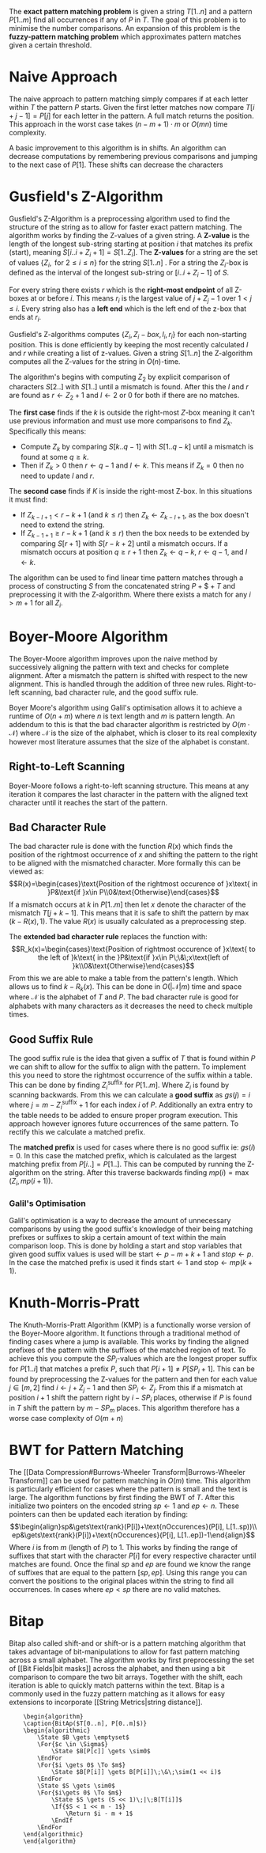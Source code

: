 The **exact pattern matching problem** is given a string $T[1..n]$ and a pattern $P[1..m]$ find all occurrences if any of $P$ in $T$. The goal of this problem is to minimise the number comparisons. An expansion of this problem is the **fuzzy-pattern matching problem** which approximates pattern matches given a certain threshold. 

# Naive Approach
The naive approach to pattern matching simply compares if at each letter within $T$ the pattern $P$ starts. Given the first letter matches now compare $T[i+j-1]=P[j]$ for each letter in the pattern. A full match returns the position. This approach in the worst case takes $(n-m+1)\cdot m$ or $O(mn)$ time complexity.

A basic improvement to this algorithm is in shifts. An algorithm can decrease computations by remembering previous comparisons and jumping to the next case of $P[1]$. These shifts can decrease the characters  
# Gusfield's Z-Algorithm
Gusfield's Z-Algorithm is a preprocessing algorithm used to find the structure of the string as to allow for faster exact pattern matching. The algorithm works by finding the Z-values of a given string. A **Z-value** is the length of the longest sub-string starting at position $i$ that matches its prefix (start), meaning $S[i..i+Z_i+1]=S[1..Z_i]$. The **Z-values** for a string are the set of values $\{Z_i,\text{ for }2\leq i\leq n\}$ for the string $S[1..n]$ . For a string the $Z_i$-box is defined as the interval of the longest sub-string or $[i..i+Z_i-1]$ of $S$. 

For every string there exists $r$ which is the **right-most endpoint** of all Z-boxes at or before $i$. This means $r_i$ is the largest value of $j+Z_j-1$ over $1<j\leq i$. Every string also has a **left end** which is the left end of the z-box that ends at $r_i$.

Gusfield's Z-algorithms computes $\{Z_i, Z_i-box,l_i,r_i\}$ for each non-starting position. This is done efficiently by keeping the most recently calculated $l$ and $r$ while creating a list of z-values. Given a string $S[1..n]$ the Z-algorithm computes all the Z-values for the string in $O(n)$-time.

The algorithm's begins with computing $Z_2$ by explicit comparison of characters $S[2..]$ with $S[1..]$ until a mismatch is found. After this the $l$ and $r$ are found as $r\gets Z_2 + 1$ and $l \gets 2$ or $0$ for both if there are no matches. 

The **first case** finds if the $k$ is outside the right-most $Z$-box meaning it can't use previous information and must use more comparisons to find $Z_k$. Specifically this means:
- Compute $Z_k$ by comparing $S[k..q-1]$ with $S[1..q-k]$ until a mismatch is found at some $q\geq k$.
- Then if $Z_k>0$ then $r\gets q-1$ and $l\gets k$. This means if $Z_k=0$ then no need to update $l$ and $r$.

The **second case** finds if $K$ is inside the right-most Z-box. In this situations it must find:
- If $Z_{k-l+1}<r-k+1$ (and $k\leq r$) then $Z_k\gets Z_{k-l+1}$, as the box doesn't need to extend the string.
- If $Z_{k-1+1}\geq r-k+1$ (and $k\leq r$) then the box needs to be extended by comparing $S[r+1]$ with $S[r-k+2]$ until a mismatch occurs. If a mismatch occurs at position $q\geq r+1$ then $Z_k\gets q-k$, $r\gets q-1$, and $l\gets k$.

The algorithm can be used to find linear time pattern matches through a process of constructing $S$ from the concatenated string $P+\$+T$ and preprocessing it with the Z-algorithm.  Where there exists a match for any $i>m+1$ for all $Z_i$.

# Boyer-Moore Algorithm
The Boyer-Moore algorithm improves upon the naive method by successively aligning the pattern with text and checks for complete alignment. After a mismatch the pattern is shifted with respect to the new alignment. This is handled through the addition of three new rules. Right-to-left scanning, bad character rule, and the good suffix rule.

Boyer Moore's algorithm using Galil's optimisation allows it to achieve a runtime of $O(n+m)$ where $n$ is text length and $m$ is pattern length. An addendum to this is that the bad character algorithm is restricted by $O(m\cdot \mathcal{N})$ where $\mathcal{N}$ is the size of the alphabet, which is closer to its real complexity however most literature assumes that the size of the alphabet is constant.

## Right-to-Left Scanning
Boyer-Moore follows a right-to-left scanning structure. This means at any iteration it compares the last character in the pattern with the aligned text character until it reaches the start of the pattern. 

## Bad Character Rule
The bad character rule is done with the function $R(x)$ which finds the position of the rightmost occurrence of $x$ and shifting the pattern to the right to be aligned with the mismatched character. More formally this can be viewed as:
$$R(x)=\begin{cases}\text{Position of the rightmost occurence of }x\text{ in }P&\text{if }x\in P\\0&\text{Otherwise}\end{cases}$$
If a mismatch occurs at $k$ in $P[1..m]$ then let $x$ denote the character of the mismatch $T[j+k-1]$. This means that it is safe to shift the pattern by $\max(k-R(x), 1)$. The value $R(x)$ is usually calculated as a preprocessing step.

The **extended bad character rule** replaces the function with: 
$$R_k(x)=\begin{cases}\text{Position of rightmost occurence of }x\text{ to the left of }k\text{ in the }P&\text{if }x\in P\;\&\;x\text{left of }k\\0&\text{Otherwise}\end{cases}$$
From this we are able to make a table from the pattern's length. Which allows us to find $k-R_k(x)$. This can be done in $O(|\mathcal{N}|m)$ time and space where $\mathcal{N}$ is the alphabet of $T$ and $P$. The bad character rule is good for alphabets with many characters as it decreases the need to check multiple times.

## Good Suffix Rule
The good suffix rule is the idea that given a suffix of $T$ that is found within $P$ we can shift to allow for the suffix to align with the pattern. To implement this you need to store the rightmost occurrence of the suffix within a table. This can be done by finding $Z_i^{\text{suffix}}$ for $P[1..m]$. Where $Z_i$ is found by scanning backwards. From this we can calculate a **good suffix** as $gs(j)=i$ where $j=m-Z_i^{\text{suffix}}+1$ for each index $i$ of $P$. Additionally an extra entry to the table needs to be added to ensure proper program execution. This approach however ignores future occurrences of the same pattern. To rectify this we calculate a matched prefix.

The **matched prefix** is used for cases where there is no good suffix ie: $gs(i)=0$. In this case the matched prefix, which is calculated as the largest matching prefix from $P[i..]=P[1..]$. This can be computed by running the Z-algorithm on the string. After this traverse backwards finding $mp(i)=\max(Z_i,mp(i+1))$. 

### Galil's Optimisation
Galil's optimisation is a way to decrease the amount of unnecessary comparisons by using the good suffix's knowledge of their being matching prefixes or suffixes to skip a certain amount of text within the main comparison loop. This is done by holding a $\text{start}$ and $\text{stop}$ variables that given good suffix values is used will be $\text{start}\gets p-m+k+1$ and $stop\gets p$. In the case the matched prefix is used it finds $\text{start}\gets1$ and $\text{stop}\gets mp(k+1)$.

# Knuth-Morris-Pratt
The Knuth-Morris-Pratt Algorithm (KMP) is a functionally worse version of the Boyer-Moore algorithm. It functions through a traditional method of finding cases where a jump is available. This works by finding the aligned prefixes of the pattern with the suffixes of the matched region of text. To achieve this you compute the $SP_i$-values which are the longest proper suffix for $P[1..i]$ that matches a prefix $P$, such that $P[i+1]\neq P[SP_i+1]$. This can be found by preprocessing the Z-values for the pattern and then for each value $j\in[m, 2]$ find $i\gets j+Z_j-1$ and then $SP_i\gets Z_j$. From this if a mismatch at position $i+1$ shift the pattern right by $i-SP_i$ places, otherwise if $P$ is found in $T$ shift the pattern by $m-SP_m$ places. This algorithm therefore has a worse case complexity of $O(m+n)$ 

# BWT for Pattern Matching
The [[Data Compression#Burrows-Wheeler Transform|Burrows-Wheeler Transform]] can be used for pattern matching in $O(m)$ time. This algorithm is particularly efficient for cases where the pattern is small and the text is large. The algorithm functions by first finding the BWT of $T$. After this initialize two pointers on the encoded string $sp\gets1$ and $ep\gets n$. These pointers can then be updated each iteration by finding:
$$\begin{align}sp&\gets\text{rank}(P[i])+\text{nOccurences}(P[i], L[1..sp))\\ ep&\gets\text{rank}(P[i])+\text{nOccurences}(P[i], L[1..ep])-1\end{align}$$
Where $i$ is from $m$ (length of $P$) to $1$. This works by finding the range of suffixes that start with the character $P[i]$ for every respective character until matches are found. Once the final $sp$ and $ep$ are found we know the range of suffixes that are equal to the pattern $[sp,ep]$. Using this range you can convert the positions to the original places within the string to find all occurrences. In cases where $ep<sp$ there are no valid matches.

# Bitap
Bitap also called shift-and or shift-or is a pattern matching algorithm that takes advantage of bit-manipulations to allow for fast pattern matching across a small alphabet. The algorithm works by first preprocessing the set of [[Bit Fields|bit masks]] across the alphabet, and then using a bit comparison to compare the two bit arrays. Together with the shift, each iteration is able to quickly match patterns within the text. Bitap is a commonly used in the fuzzy pattern matching as it allows for easy extensions to incorporate [[String Metrics|string distance]].
```pseudo
	\begin{algorithm}
	\caption{BitAp($T[0..n], P[0..m]$)}
	\begin{algorithmic}
		\State $B \gets \emptyset$
		\For{$c \in \Sigma$}
			\State $B[P[c]] \gets \sim0$
        \EndFor
        \For{$i \gets 0$ \To $m$}
	        \State $B[P[i]] \gets B[P[i]]\;\&\;\sim(1 << i)$
        \EndFor
        \State $S \gets \sim0$
        \For{$i\gets 0$ \To $m$}
	        \State $S \gets (S << 1)\;|\;B[T[i]]$
	        \If{$S < 1 << m - 1$}
		        \Return $i - m + 1$
            \EndIf
        \EndFor
	\end{algorithmic}
	\end{algorithm}
```